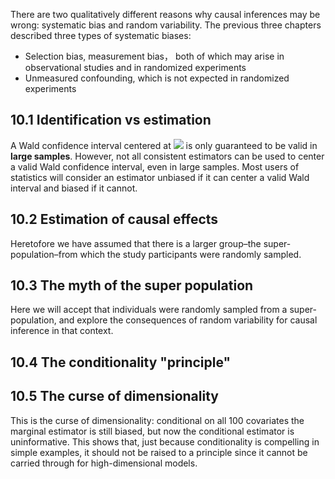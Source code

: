 There are two qualitatively different reasons why causal inferences may be wrong: systematic bias and random variability. The previous three chapters described three types of systematic biases: 
- Selection bias, measurement bias， both of which may arise in observational studies and in randomized experiments
- Unmeasured confounding, which is not expected in randomized experiments

## 10.1 Identification vs estimation
A Wald confidence interval centered at <img src="https://render.githubusercontent.com/render/math?math=\hat{p}"> is only guaranteed to be valid in **large samples**. However, not all consistent estimators can be used to center a valid Wald confidence interval, even in large samples. Most users of statistics will consider an estimator unbiased if it can center a valid Wald interval and biased if it cannot.

## 10.2 Estimation of causal effects
Heretofore we have assumed that there is a larger group–the super-population–from which the study participants were randomly sampled. 

## 10.3 The myth of the super population
Here we will accept that individuals were randomly sampled from a super-population, and explore the consequences of random variability for causal inference in that context.

## 10.4 The conditionality "principle"

## 10.5 The curse of dimensionality
This is the curse of dimensionality: conditional on all 100 covariates the marginal estimator is still biased, but now the conditional estimator is uninformative. This shows that, just because conditionality is compelling in simple examples, it should not be raised to a principle since it cannot be carried through for high-dimensional models.

